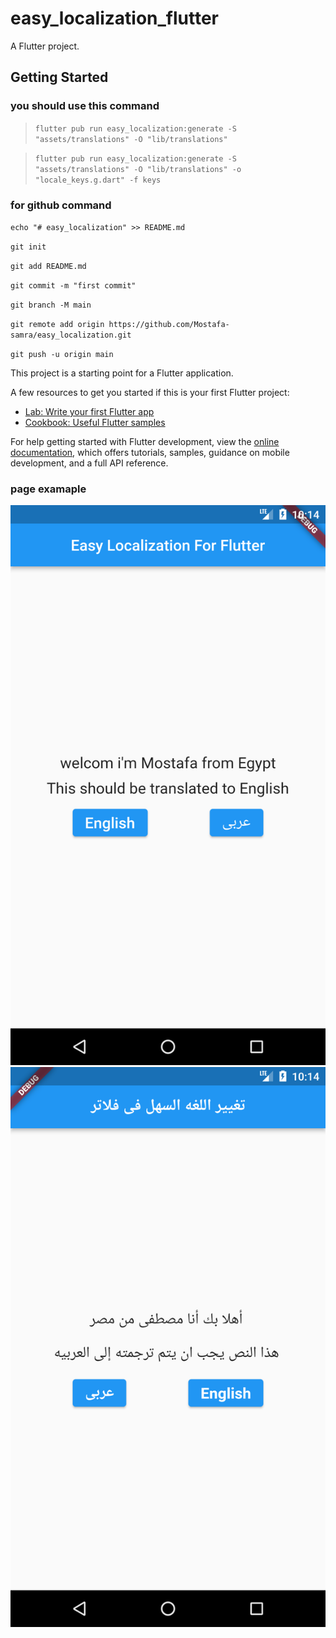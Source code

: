 # easy_localization_flutter

A Flutter project.

## Getting Started


<h3>you should use this command</h3>
<ui>
 
  
> `flutter pub run easy_localization:generate -S "assets/translations" -O "lib/translations"`

  
> `flutter pub run easy_localization:generate -S "assets/translations" -O "lib/translations" -o "locale_keys.g.dart" -f keys`

  
</ui>

<h3>for github command </h3>

`echo "# easy_localization" >> README.md`

 `git init`
 
`git add README.md`

`git commit -m "first commit"`

`git branch -M main`

`git remote add origin https://github.com/Mostafa-samra/easy_localization.git`

`git push -u origin main`


This project is a starting point for a Flutter application.

A few resources to get you started if this is your first Flutter project:

- [Lab: Write your first Flutter app](https://docs.flutter.dev/get-started/codelab)
- [Cookbook: Useful Flutter samples](https://docs.flutter.dev/cookbook)

For help getting started with Flutter development, view the
[online documentation](https://docs.flutter.dev/), which offers tutorials,
samples, guidance on mobile development, and a full API reference.

<h3> page examaple</h3>

![photo 1](/assets/photo/Screenshot_1671394495.png)
![photo 2](/assets/photo/Screenshot_1671394500.png)
